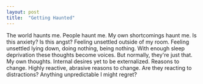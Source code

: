 ```yaml
---
layout: post
title:  "Getting Haunted"
---
```

The world haunts me. People haunt me. My own shortcomings haunt me. Is this anxiety? Is this angst? Feeling unsettled outside of my room. Feeling unsettled lying down, doing nothing, being nothing. With enough sleep deprivation these thoughts become voices. But normally, they're just that. My own thoughts. Internal desires yet to be externalized. Reasons to change. Highly reactive, abrasive reasons to change. Are they reacting to distractions? Anything unpredictable I might regret?
